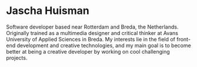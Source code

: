 # Jascha Huisman

Software developer based near Rotterdam and Breda, the Netherlands. Originally trained as a multimedia designer and critical thinker at Avans University of Applied Sciences in Breda. My interests lie in the field of front-end development and creative technologies, and my main goal is to become better at being a creative developer by working on cool challenging projects.

[website]: https://www.jaschahuisman.nl
[linkedin]: https://www.linkedin.com/in/jaschahuisman
[instagram]: https://www.instagram.com/jaschahuisman
[whatsapp]: https://wa.me/+31611808827?text=Hi%20Jascha!&lang=en
